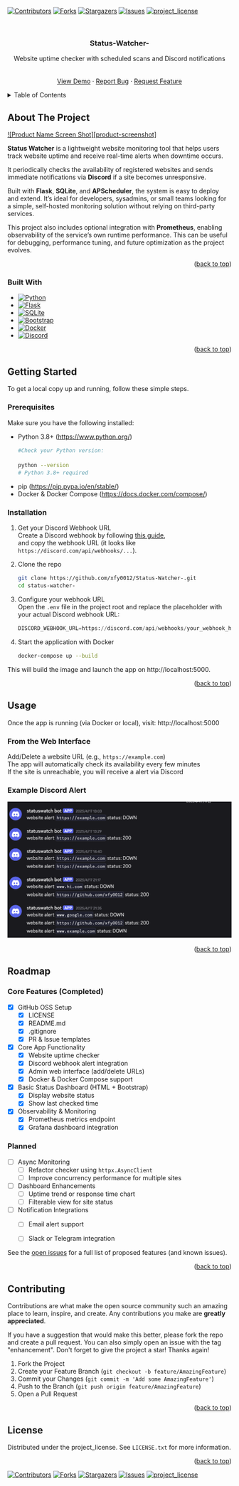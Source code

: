 <!-- Improved compatibility of back to top link: See: https://github.com/othneildrew/Best-README-Template/pull/73 -->
<a id="readme-top"></a>
<!--
*** Thanks for checking out the Best-README-Template. If you have a suggestion
*** that would make this better, please fork the repo and create a pull request
*** or simply open an issue with the tag "enhancement".
*** Don't forget to give the project a star!
*** Thanks again! Now go create something AMAZING! :D
-->



<!-- PROJECT SHIELDS -->
<!--
*** I'm using markdown "reference style" links for readability.
*** Reference links are enclosed in brackets [ ] instead of parentheses ( ).
*** See the bottom of this document for the declaration of the reference variables
*** for contributors-url, forks-url, etc. This is an optional, concise syntax you may use.
*** https://www.markdownguide.org/basic-syntax/#reference-style-links
-->
[![Contributors][contributors-shield]][contributors-url]
[![Forks][forks-shield]][forks-url]
[![Stargazers][stars-shield]][stars-url]
[![Issues][issues-shield]][issues-url]
[![project_license][license-shield]][license-url]




<!-- PROJECT LOGO -->
<br />
<div align="center">
  <!-- <a href="https://github.com/github_username/repo_name">
    <img src="images/logo.png" alt="Logo" width="80" height="80">
  </a> -->

<h3 align="center">Status-Watcher-</h3>

  <p align="center">
    Website uptime checker with scheduled scans and Discord notifications
    <br />
    <!-- <a href="https://github.com/xfy0012/Status-Watcher-"><strong>Explore the docs »</strong></a> -->
    <br />
    <br />
    <a href="https://github.com/xfy0012/Status-Watcher-">View Demo</a>
    &middot;
    <a href="https://github.com/xfy0012/Status-Watcher-/issues/new?template=bug_report.md">Report Bug</a>
    &middot;
    <a href="https://github.com/xfy0012/Status-Watcher-/new?template=feature_request.md">Request Feature</a>
  </p>
</div>



<!-- TABLE OF CONTENTS -->
<details>
  <summary>Table of Contents</summary>
  <ol>
    <li>
      <a href="#about-the-project">About The Project</a>
      <ul>
        <li><a href="#built-with">Built With</a></li>
      </ul>
    </li>
    <li>
      <a href="#getting-started">Getting Started</a>
      <ul>
        <li><a href="#prerequisites">Prerequisites</a></li>
        <li><a href="#installation">Installation</a></li>
      </ul>
    </li>
    <li><a href="#usage">Usage</a></li>
    <li><a href="#roadmap">Roadmap</a></li>
    <li><a href="#contributing">Contributing</a></li>
    <li><a href="#license">License</a></li>
    
    
  </ol>
</details>



<!-- ABOUT THE PROJECT -->
## About The Project

[![Product Name Screen Shot][product-screenshot]](https://example.com)

**Status Watcher** is a lightweight website monitoring tool that helps users track website uptime and receive real-time alerts when downtime occurs.

It periodically checks the availability of registered websites and sends immediate notifications via **Discord** if a site becomes unresponsive.

Built with **Flask**, **SQLite**, and **APScheduler**, the system is easy to deploy and extend. It’s ideal for developers, sysadmins, or small teams looking for a simple, self-hosted monitoring solution without relying on third-party services.

This project also includes optional integration with **Prometheus**, enabling observability of the service’s own runtime performance. This can be useful for debugging, performance tuning, and future optimization as the project evolves.

<p align="right">(<a href="#readme-top">back to top</a>)</p>



### Built With

* [![Python][Python]][Python-url]
* [![Flask][Flask]][Flask-url]
* [![SQLite][SQLite]][SQLite-url]
* [![Bootstrap][Bootstrap]][Bootstrap-url]
* [![Docker][Docker]][Docker-url]
* [![Discord][Discord]][Discord-url]

<p align="right">(<a href="#readme-top">back to top</a>)</p>



<!-- GETTING STARTED -->
## Getting Started
To get a local copy up and running, follow these simple steps.
### Prerequisites

Make sure you have the following installed:
* Python 3.8+ (https://www.python.org/)
  ```sh
  #Check your Python version:

  python --version
  # Python 3.8+ required
  ```
* pip (https://pip.pypa.io/en/stable/)
* Docker & Docker Compose (https://docs.docker.com/compose/)

### Installation

1. Get your Discord Webhook URL <br>
Create a Discord webhook by following [this guide](https://support.discord.com/hc/en-us/articles/228383668-Intro-to-Webhooks),  
and copy the webhook URL (it looks like `https://discord.com/api/webhooks/...`).

2. Clone the repo
   ```sh
   git clone https://github.com/xfy0012/Status-Watcher-.git
   cd status-watcher-
   ```
3. Configure your webhook URL <br>
Open the `.env` file in the project root and replace the placeholder with your actual Discord webhook URL:
   ```py
   DISCORD_WEBHOOK_URL=https://discord.com/api/webhooks/your_webhook_here
   ```
4. Start the application with Docker
   ```sh
   docker-compose up --build
   ```
This will build the image and launch the app on http://localhost:5000.

<p align="right">(<a href="#readme-top">back to top</a>)</p>



<!-- USAGE EXAMPLES -->
## Usage
Once the app is running (via Docker or local), visit: http://localhost:5000

###  From the Web Interface

Add/Delete a website URL (e.g., `https://example.com`)<br>
The app will automatically check its availability every few minutes<br>
If the site is unreachable, you will receive a alert via Discord

### Example Discord Alert
![Discord Alert Example](assets/discord-alert.png)


<p align="right">(<a href="#readme-top">back to top</a>)</p>



<!-- ROADMAP -->
## Roadmap
### Core Features (Completed)
- [x] GitHub OSS Setup
  - [x] LICENSE
  - [x] README.md
  - [x] .gitignore
  - [x] PR & Issue templates
- [x] Core App Functionality
  - [x] Website uptime checker
  - [x] Discord webhook alert integration
  - [x] Admin web interface (add/delete URLs)
  - [x] Docker & Docker Compose support
- [x] Basic Status Dashboard (HTML + Bootstrap)
  - [x] Display website status
  - [x] Show last checked time
- [x] Observability & Monitoring
  - [x] Prometheus metrics endpoint
  - [x] Grafana dashboard integration

### Planned
- [ ] Async Monitoring
  - [ ] Refactor checker using `httpx.AsyncClient`
  - [ ] Improve concurrency performance for multiple sites
- [ ] Dashboard Enhancements
  - [ ] Uptime trend or response time chart
  - [ ] Filterable view for site status
- [ ] Notification Integrations
  - [ ] Email alert support
  - [ ] Slack or Telegram integration 


See the [open issues](https://github.com/xfy0012/Status-Watcher-/issues) for a full list of proposed features (and known issues).

<p align="right">(<a href="#readme-top">back to top</a>)</p>



<!-- CONTRIBUTING -->
## Contributing

Contributions are what make the open source community such an amazing place to learn, inspire, and create. Any contributions you make are **greatly appreciated**.

If you have a suggestion that would make this better, please fork the repo and create a pull request. You can also simply open an issue with the tag "enhancement".
Don't forget to give the project a star! Thanks again!

1. Fork the Project
2. Create your Feature Branch (`git checkout -b feature/AmazingFeature`)
3. Commit your Changes (`git commit -m 'Add some AmazingFeature'`)
4. Push to the Branch (`git push origin feature/AmazingFeature`)
5. Open a Pull Request

<p align="right">(<a href="#readme-top">back to top</a>)</p>

<!-- ### Top contributors:

<a href="https://github.com/github_username/repo_name/graphs/contributors">
  <img src="https://contrib.rocks/image?repo=github_username/repo_name" alt="contrib.rocks image" />
</a> -->



<!-- LICENSE -->
## License

Distributed under the project_license. See `LICENSE.txt` for more information.

<p align="right">(<a href="#readme-top">back to top</a>)</p>



<!-- CONTACT
## Contact

Your Name - [@twitter_handle](https://twitter.com/twitter_handle) - email@email_client.com

Project Link: [https://github.com/github_username/repo_name](https://github.com/github_username/repo_name)

<p align="right">(<a href="#readme-top">back to top</a>)</p> -->



<!-- ACKNOWLEDGMENTS
## Acknowledgments

* []()
* []()
* []() -->
<!-- 
<p align="right">(<a href="#readme-top">back to top</a>)</p> -->



<!-- MARKDOWN LINKS & IMAGES -->
<!-- https://www.markdownguide.org/basic-syntax/#reference-style-links -->
[contributors-shield]: https://img.shields.io/github/contributors/xfy0012/Status-Watcher-.svg?style=for-the-badge
[contributors-url]: https://github.com/xfy0012/Status-Watcher-/graphs/contributors

[forks-shield]: https://img.shields.io/github/forks/xfy0012/Status-Watcher-.svg?style=for-the-badge
[forks-url]: https://github.com/xfy0012/Status-Watcher-/network/members


[stars-shield]: https://img.shields.io/github/stars/xfy0012/Status-Watcher-.svg?style=for-the-badge
[stars-url]: https://github.com/xfy0012/Status-Watcher-/stargazers


[issues-shield]: https://img.shields.io/github/issues/xfy0012/Status-Watcher-.svg?style=for-the-badge
[issues-url]: https://github.com/xfy0012/Status-Watcher-/issues


[license-shield]: https://img.shields.io/github/license/xfy0012/Status-Watcher-.svg?style=for-the-badge
[license-url]: https://github.com/xfy0012/Status-Watcher-/blob/main/LICENSE

[Python]: https://img.shields.io/badge/Python-3776AB?style=for-the-badge&logo=python&logoColor=white
[Python-url]: https://www.python.org/

[Flask]: https://img.shields.io/badge/Flask-000000?style=for-the-badge&logo=flask&logoColor=white
[Flask-url]: https://flask.palletsprojects.com/

[SQLite]: https://img.shields.io/badge/SQLite-07405E?style=for-the-badge&logo=sqlite&logoColor=white
[SQLite-url]: https://www.sqlite.org/

[Bootstrap]: https://img.shields.io/badge/Bootstrap-563D7C?style=for-the-badge&logo=bootstrap&logoColor=white
[Bootstrap-url]: https://getbootstrap.com/

[Docker]: https://img.shields.io/badge/Docker-2496ED?style=for-the-badge&logo=docker&logoColor=white
[Docker-url]: https://www.docker.com/

[Discord]: https://img.shields.io/badge/Discord%20Webhook-5865F2?style=for-the-badge&logo=discord&logoColor=white
[Discord-url]: https://discord.com/developers/docs/resources/webhook




<!-- Improved compatibility of back to top link: See: https://github.com/othneildrew/Best-README-Template/pull/73 -->
<a id="readme-top"></a>
<!--
*** Thanks for checking out the Best-README-Template. If you have a suggestion
*** that would make this better, please fork the repo and create a pull request
*** or simply open an issue with the tag "enhancement".
*** Don't forget to give the project a star!
*** Thanks again! Now go create something AMAZING! :D
-->



<!-- PROJECT SHIELDS -->
<!--
*** I'm using markdown "reference style" links for readability.
*** Reference links are enclosed in brackets [ ] instead of parentheses ( ).
*** See the bottom of this document for the declaration of the reference variables
*** for contributors-url, forks-url, etc. This is an optional, concise syntax you may use.
*** https://www.markdownguide.org/basic-syntax/#reference-style-links
-->
[![Contributors][contributors-shield]][contributors-url]
[![Forks][forks-shield]][forks-url]
[![Stargazers][stars-shield]][stars-url]
[![Issues][issues-shield]][issues-url]
[![project_license][license-shield]][license-url]



